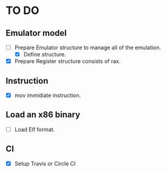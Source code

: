 # TO DO

## Emulator model

- [ ] Prepare Emulator structure to manage all of the emulation.
  - [x] Define structure.
- [x] Prepare Register structure consists of rax.

## Instruction

- [x] mov immidiate instruction.

## Load an x86 binary

- [ ] Load Elf format.

## CI

- [x] Setup Travis or Circle CI
